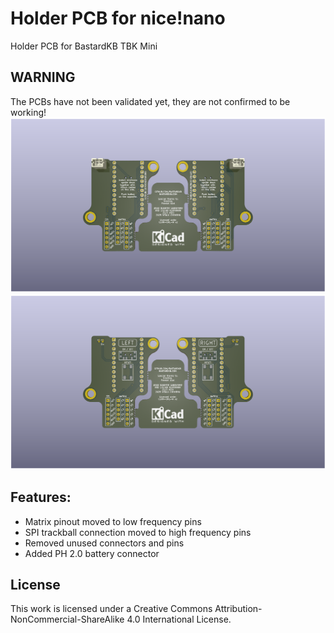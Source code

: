 # Holder PCB for nice!nano
Holder PCB for BastardKB TBK Mini

## WARNING
The PCBs have not been validated yet, they are not confirmed to be working!
![Front of the PCB](pics/front.png)
![Back of the PCB](pics/back.png)

## Features:
- Matrix pinout moved to low frequency pins
- SPI trackball connection moved to high frequency pins
- Removed unused connectors and pins
- Added PH 2.0 battery connector

## License 
This work is licensed under a Creative Commons Attribution-NonCommercial-ShareAlike 4.0 International License.
